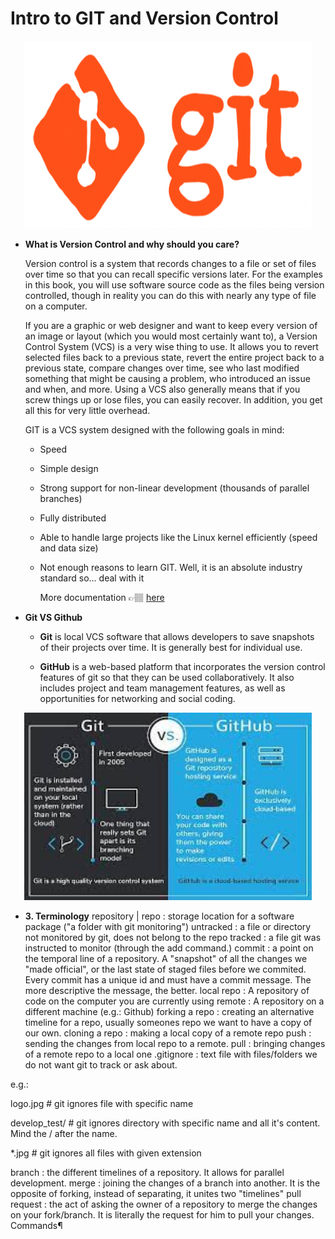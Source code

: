 # Intro to GIT and Version Control

<p align="center">
  <img width="460" height="300" src="https://github.com/Ironhack-Data-0621-Remote/GitHub_Basics/blob/main/Images/giphy.gif">
</p>


- **What is Version Control and why should you care?**

    Version control is a system that records changes to a file or set of files over time so that you can recall specific versions later. For the examples in this book, you will use software source code as the files being version controlled, though in reality you can do this with nearly any type of file on a computer.

    If you are a graphic or web designer and want to keep every version of an image or layout (which you would most certainly want to), a Version Control System (VCS) is a very wise thing to use. It allows you to revert selected files back to a previous state, revert the entire project back to a previous state, compare changes over time, see who last modified something that might be causing a problem, who introduced an issue and when, and more. Using a VCS also generally means that if you screw things up or lose files, you can easily recover. In addition, you get all this for very little overhead.

    GIT is a VCS system designed with the following goals in mind:

  - Speed

  - Simple design

  - Strong support for non-linear development (thousands of parallel branches)

  - Fully distributed

  - Able to handle large projects like the Linux kernel efficiently (speed and data size)

  - Not enough reasons to learn GIT. Well, it is an absolute industry standard so... deal with it

    More documentation 👉🏽 [here](https://git-scm.com/book/en/v2/Getting-Started-About-Version-Control)

- **Git VS Github**
  
  - **Git** is local VCS software that allows developers to save snapshots of their projects over time. It is generally best for individual use.
  
  - **GitHub** is a web-based platform that incorporates the version control features of git so that they can be used collaboratively. It also includes project and team management features, as well as opportunities for networking and social coding.

<p align="center">
  <img width="460" height="300" src="https://github.com/Ironhack-Data-0621-Remote/GitHub_Basics/blob/main/Images/GithubvsGit.jpeg">
</p>


- **3. Terminology**
repository | repo : storage location for a software package ("a folder with git monitoring")
untracked : a file or directory not monitored by git, does not belong to the repo
tracked : a file git was instructed to monitor (through the add command.)
commit : a point on the temporal line of a repository. A "snapshot" of all the changes we "made official", or the last state of staged files before we commited. Every commit has a unique id and must have a commit message. The more descriptive the message, the better.
local repo : A repository of code on the computer you are currently using
remote : A repository on a different machine (e.g.: Github)
forking a repo : creating an alternative timeline for a repo, usually someones repo we want to have a copy of our own.
cloning a repo : making a local copy of a remote repo
push : sending the changes from local repo to a remote.
pull : bringing changes of a remote repo to a local one
.gitignore : text file with files/folders we do not want git to track or ask about.

e.g.:

logo.jpg # git ignores file with specific name

develop_test/ # git ignores directory with specific name and all it's content. Mind the / after the name.

*.jpg # git ignores all files with given extension

branch : the different timelines of a repository. It allows for parallel development.
merge : joining the changes of a branch into another. It is the opposite of forking, instead of separating, it unites two "timelines"
pull request : the act of asking the owner of a repository to merge the changes on your fork/branch. It is literally the request for him to pull your changes.
Commands¶